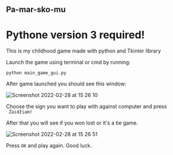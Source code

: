 ## Pa-mar-sko-mu

# Pythone version 3 required!

This is my childhood game made with python and Tkinter library

Launch the game using terminal or cmd by running:

`python main_game_gui.py`

After game launched you should see this window:

![Screenshot 2022-02-28 at 15 26 10](https://user-images.githubusercontent.com/46317706/155991384-b1217a70-ebc5-4856-884f-335959d93032.png)

Choose the sign you want to play with against computer and press ` Žaidžiam!`

After that you will see if you won lost or it's a tie game.

![Screenshot 2022-02-28 at 15 26 51](https://user-images.githubusercontent.com/46317706/155991753-a3ee707d-a440-48d7-9295-30006fe96bf2.png)

Press `OK` and play again. Good luck. 
